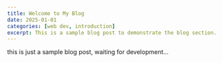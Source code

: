 ```yaml
---
title: Welcome to My Blog
date: 2025-01-01
categories: [web dev, introduction]
excerpt: This is a sample blog post to demonstrate the blog section.
---
```


this is just a sample blog post, waiting for development...